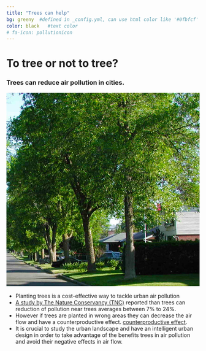 ```yaml
---
title: "Trees can help"
bg: greeny  #defined in _config.yml, can use html color like '#0fbfcf'
color: black   #text color
# fa-icon: pollutionicon
---
```



# **To tree or not to tree?**

### Trees can reduce air pollution in cities.

<div class="post-container">                    
    <div class="post-thumb_right"><img src=" img/trees_city.jpeg" alt="pollution"/></div>
    <div class="post-content_right">
        <p>
        <ul>
        <li> Planting trees is a cost-effective way to tackle urban air pollution  </li>
        <li> <a href="https://thought-leadership-production.s3.amazonaws.com/2016/10/28/17/17/50/0615788b-8eaf-4b4f-a02a-8819c68278ef/20160825_PHA_Report_FINAL.pdf">A study by The Nature Conservancy (TNC)</a> reported than trees can reduction of pollution near trees averages between 7% to 24%.</li>
        <li>However if trees are planted in wrong areas they can decrease the air flow and have a counterproductive effect. <a href="https://www.sciencedirect.com/science/article/pii/S1618866716303740">counterproductive effect</a>.</li>
        <li>It is crucial to study the urban landscape and have an intelligent urban design in order to take advantage of the benefits trees in air pollution and avoid their negative effects in air flow.</li>
        </ul>
        </p>

   </div>
</div>
